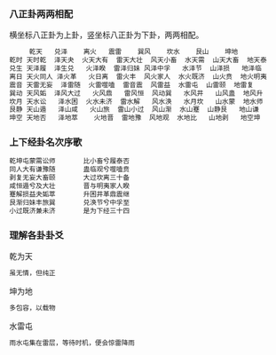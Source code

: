 ### 八正卦两两相配
横坐标八正卦为上卦，竖坐标八正卦为下卦，两两相配。
```txt
     乾天   兑泽    离火   震雷    巽风    坎水    艮山    坤地 
乾时 天时乾  泽天夬  火天大有  雷天大壮  风天小畜  水天需  山天大畜  地天泰 
兑生 天泽履  泽生兑   火泽睽  雷泽归妹 风泽中孚   水泽节  山泽损   地泽临
离日 天火同人 泽火革   火日离  雷火丰  风火家人  水火既济  山火贲  地火明夷 
震音 天雷无妄  泽雷随  火雷噬嗑  雷音震  风雷益  水雷屯  山雷颐  地雷复 
巽动 天风姤  泽风大过   火风鼎   雷风恒  风动巽   水风井   山风蛊  地风升 
坎月 天水讼   泽水困  火水未济  雷水解   风水涣   水月坎   山水蒙  地水师 
艮静 天山遁   泽山咸   火山旅  雷山小过  风山渐  水山蹇  山静艮   地山谦 
坤空 天地否   泽地萃    火地晋  雷地豫  风地观  水地比   山地剥   地空坤
```
### 上下经卦名次序歌
```txt
乾坤屯蒙需讼师       比小畜兮履泰否
同人大有谦豫随       蛊临观兮噬嗑贲
剥复无妄大畜颐       大过坎离三十备
咸恒遁兮及大壮       晋与明夷家人睽
蹇解损益夬姤萃       升困井革鼎震继
艮渐归妹丰旅巽       兑涣节兮中孚至
小过既济兼未济       是为下经三十四
```
### 理解各卦卦爻
乾为天
```txt
虽无情，但纯正
```
坤为地
```txt
多包容，以载物
```
水雷屯
```txt
雨水屯集在雷层，等待时机，便会惊雷降雨
```
